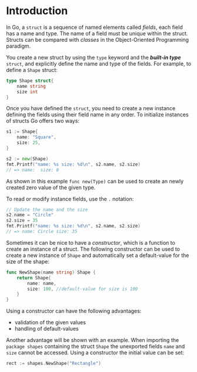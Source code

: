 # Introduction

In Go, a `struct` is a sequence of named elements called _fields_, each field has a name and type. The name of a field must be unique within the struct.
Structs can be compared with _classes_ in the Object-Oriented Programming paradigm.

You create a new struct by using the `type` keyword and the **_built-in type_** `struct`, and explicitly define the name and type of the fields.
For example, to define a `Shape` struct:

```go
type Shape struct{
    name string
    size int
}
```

Once you have defined the `struct`, you need to create a new instance defining the fields using their field name
in any order. To initialize instances of structs Go offers two ways:

```go
s1 := Shape{
    name: "Square",
    size: 25,
}

s2 := new(Shape)
fmt.Printf("name: %s size: %d\n", s2.name, s2.size)
// => name:  size: 0
```

As shown in this example `func new(Type)` can be used to create an newly created zero value of the given type.

To read or modify instance fields, use the `.` notation:

```go
// Update the name and the size
s2.name = "Circle"
s2.size = 35
fmt.Printf("name: %s size: %d\n", s2.name, s2.size)
// => name: Circle size: 35
```

Sometimes it can be nice to have a _constructor_, which is a function to create an instance of a struct.
The following constructor can be used to create a new instance of `Shape` and automatically set a default-value for the size of the shape:

```go
func NewShape(name string) Shape {
	return Shape{
		name: name,
		size: 100, //default-value for size is 100
	}
}
```

Using a constructor can have the following advantages:
* validation of the given values
* handling of default-values

Another advantage will be shown with an example. When importing the `package shapes` containing the
struct `Shape` the unexported fields `name` and `size` cannot be accessed. Using a constructor the initial value
can be set:
```go
rect := shapes.NewShape("Rectangle")
```


